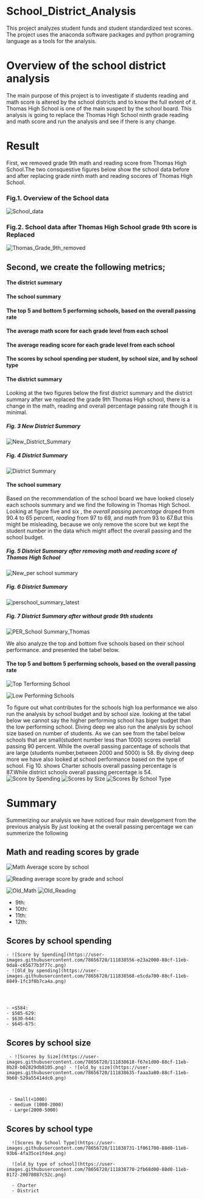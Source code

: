 

# School_District_Analysis
This project analyzes student funds and student standardized test scores. The project uses the anaconda software packages and python programing language as a tools for the analysis.
# Overview of the school district analysis
The main purpose of this project is to investigate if students reading and math score is altered by the school districts and to know the full extent of it. 
Thomas High School is one of the  main suspect by the school board. This analysis is going to replace the Thomas High School ninth grade reading and math score and run the analysis and see if there is any change.

# Result
First, we removed grade 9th math and reading score from Thomas High School.The two consquestive figures below show the school data before and after replacing grade ninth math and reading socores of Thomas High School.
### Fig.1. Overview of the School data
![School_data](https://user-images.githubusercontent.com/78656720/111785675-48548200-8893-11eb-92a6-8aebb2339f4d.png)
### Fig.2. School data after Thomas High School grade 9th score is Replaced
![Thomas_Grade_9th_removed](https://user-images.githubusercontent.com/78656720/111785702-50acbd00-8893-11eb-9155-3f570d1d5234.png)

## Second, we create the following metrics;
   #### The district summary
   #### The school summary
   #### The top 5 and bottom 5 performing schools, based on the overall passing rate
   #### The average math score for each grade level from each school
   #### The average reading score for each grade level from each school
   #### The scores by school spending per student, by school size, and by school type 
   
   
   #### The district summary
   Looking at the two figures below the first district summary and the district summary after we replaced the grade 9th Thomas High school, there is a change in the math, reading and overall percentage passing rate though it is minimal.
   ##### Fig. 3 New District Summary
![New_District_Summary](https://user-images.githubusercontent.com/78656720/111794066-3d521f80-889c-11eb-923d-fe72270d94bc.png)


   ##### Fig. 4 District Summary
![District Summary](https://user-images.githubusercontent.com/78656720/111794795-f87ab880-889c-11eb-9874-73e36c11d8ab.png)

 #### The school summary
 Based on the recommendation of the school board we have looked closely each schools summary and we find the following in Thomas High School. Looking at figure five and six , the *overall passing percentage* droped from 90.4 to 65 percent, *reading* from 97 to 69, and *math* from 93 to 67.But this might be misleading, because we only remove the score but we kept the student number in the data which might affect the overall passing and the school budget.
 
   ##### Fig. 5 District Summary after removing math and reading score of Thomas High School
 ![New_per school summary](https://user-images.githubusercontent.com/78656720/111797352-78a21d80-889f-11eb-8ec3-f903c554707f.png)
  
  ##### Fig. 6 District Summary 
 ![perschool_summary_latest](https://user-images.githubusercontent.com/78656720/111802940-ef8de500-88a4-11eb-83a7-ac6639b88003.png)
  
  ##### Fig. 7 District Summary after without grade 9th students 
 ![PER_School Summary_Thomas](https://user-images.githubusercontent.com/78656720/111797278-632cf380-889f-11eb-8180-924a2817feae.png)

We also analyze the top  and bottom five schools based on their school performance.
and presented the tabel below.
#### The top 5 and bottom 5 performing schools, based on the overall passing rate
![Top Terforming School](https://user-images.githubusercontent.com/78656720/111829318-e9a6fc80-88c2-11eb-8e19-7e7b0d92e0b0.jpeg)

![Low Performing Schools](https://user-images.githubusercontent.com/78656720/111829708-6df97f80-88c3-11eb-8154-a0da6a09c627.png)

To figure out what contributes for the schools high loa performance we also run the analysis by school budget and by school size.
looking at the tabel below we cannot say the higher performing school has biger budget than the low performing school. Diving deep we also run the analysis by school size based on number of students. As we can see from the tabel below schools that are small(student number less than 1000) scores overlall passing 90 percent. While the overall passing parcentage of schools that are large (students number,between 2000 and 5000) is 58.  By diving deep more we have also looked at school performance based on the type of school. Fig 10. shows Charter schools overall passing percentage is 87.While district schools overall passing percentage is 54.
![Score by Spending](https://user-images.githubusercontent.com/78656720/111833761-01817f00-88c9-11eb-8c35-0227b4401d5e.png)
![Scores by Size](https://user-images.githubusercontent.com/78656720/111833777-06dec980-88c9-11eb-895f-553dbbad8bca.png)
![Scores By School Type](https://user-images.githubusercontent.com/78656720/111833785-09d9ba00-88c9-11eb-840a-6a2e58181031.png)

# Summary
Summerizing our analysis we have noticed four main develppment from the previous analysis
By just looking at the overall passing percentage we can summerize the following
## Math and reading scores by grade

![Math Average score by school](https://user-images.githubusercontent.com/78656720/111838397-adc66400-88cf-11eb-9908-2e85561b4022.png)

![Reading average score by grade and school](https://user-images.githubusercontent.com/78656720/111838432-b9198f80-88cf-11eb-8989-d50b0930cb40.png)

![Old_Math](https://user-images.githubusercontent.com/78656720/111838492-c8004200-88cf-11eb-82c8-04f34a98bcc4.png)
![Old_Reading](https://user-images.githubusercontent.com/78656720/111838507-ccc4f600-88cf-11eb-9441-fb7ef8916916.png)



   - 9th:
   - 10th:
   - 11th:
   - 12th: 
 ## Scores by school spending
    - ![Score by Spending](https://user-images.githubusercontent.com/78656720/111838556-e23a2000-88cf-11eb-9da8-c65677b3f77c.png)
    - ![Old_by spending](https://user-images.githubusercontent.com/78656720/111838568-e5cda700-88cf-11eb-8849-1fc3f0b7ca4a.png)

 
 
 
    - <$584:
    - $585-629:
    - $630-644:
    - $645-675:
   
  ## Scores by school size
     - ![Scores by Size](https://user-images.githubusercontent.com/78656720/111838618-f67e1d00-88cf-11eb-8b28-b02829db8105.png) - ![old_by size](https://user-images.githubusercontent.com/78656720/111838635-faaa3a80-88cf-11eb-9b60-529a55414dc0.png)

  
  
     - Small(<1000)
     - medium (1000-2000)
     - Large(2000-5000)
  

   ## Scores by school type
   
      ![Scores By School Type](https://user-images.githubusercontent.com/78656720/111838731-1f061700-88d0-11eb-93b6-4fa35ce1fde4.png)
      
      ![old_by type of school](https://user-images.githubusercontent.com/78656720/111838770-2fb68d00-88d0-11eb-8172-20078087c52c.png)

      - Charter
      - District









